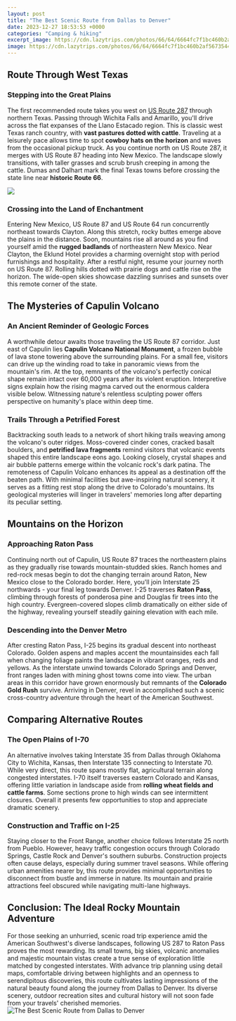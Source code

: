 ```yaml
---
layout: post
title: "The Best Scenic Route from Dallas to Denver"
date: 2023-12-27 18:53:53 +0000
categories: "Camping & hiking"
excerpt_image: https://cdn.lazytrips.com/photos/66/64/6664fc7f1bc460b2af567354404d753b-kb.jpg
image: https://cdn.lazytrips.com/photos/66/64/6664fc7f1bc460b2af567354404d753b-kb.jpg
---
```


## Route Through West Texas
### Stepping into the Great Plains
The first recommended route takes you west on [US Route 287](https://ustoday.github.io/2024-01-07-un-s-xe9jour-de-r-xeave-xe0-belize/) through northern Texas. Passing through Wichita Falls and Amarillo, you'll drive across the flat expanses of the Llano Estacado region. This is classic west Texas ranch country, with **vast pastures dotted with cattle**. Traveling at a leisurely pace allows time to spot **cowboy hats on the horizon** and waves from the occasional pickup truck. 
As you continue north on US Route 287, it merges with US Route 87 heading into New Mexico. The landscape slowly transitions, with taller grasses and scrub brush creeping in among the cattle. Dumas and Dalhart mark the final Texas towns before crossing the state line near **historic Route 66**.

![](https://i.pinimg.com/originals/e4/ba/02/e4ba02639c724a7a8e647756d3bc32ba.jpg)
### Crossing into the Land of Enchantment 
Entering New Mexico, US Route 87 and US Route 64 run concurrently northeast towards Clayton. Along this stretch, rocky buttes emerge above the plains in the distance. Soon, mountains rise all around as you find yourself amid the **rugged badlands** of northeastern New Mexico. 
Near Clayton, the Eklund Hotel provides a charming overnight stop with period furnishings and hospitality. After a restful night, resume your journey north on US Route 87. Rolling hills dotted with prairie dogs and cattle rise on the horizon. The wide-open skies showcase dazzling sunrises and sunsets over this remote corner of the state.
## The Mysteries of Capulin Volcano
### An Ancient Reminder of Geologic Forces
A worthwhile detour awaits those traveling the US Route 87 corridor. Just east of Capulin lies **Capulin Volcano National Monument**, a frozen bubble of lava stone towering above the surrounding plains. For a small fee, visitors can drive up the winding road to take in panoramic views from the mountain's rim. 
At the top, remnants of the volcano's perfectly conical shape remain intact over 60,000 years after its violent eruption. Interpretive signs explain how the rising magma carved out the enormous caldera visible below. Witnessing nature's relentless sculpting power offers perspective on humanity's place within deep time. 
### Trails Through a Petrified Forest
Backtracking south leads to a network of short hiking trails weaving among the volcano's outer ridges. Moss-covered cinder cones, cracked basalt boulders, and **petrified lava fragments** remind visitors that volcanic events shaped this entire landscape eons ago. Looking closely, crystal shapes and air bubble patterns emerge within the volcanic rock's dark patina. 
The remoteness of Capulin Volcano enhances its appeal as a destination off the beaten path. With minimal facilities but awe-inspiring natural scenery, it serves as a fitting rest stop along the drive to Colorado's mountains. Its geological mysteries will linger in travelers' memories long after departing its peculiar setting.
## Mountains on the Horizon
### Approaching Raton Pass
Continuing north out of Capulin, US Route 87 traces the northeastern plains as they gradually rise towards mountain-studded skies. Ranch homes and red-rock mesas begin to dot the changing terrain around Raton, New Mexico close to the Colorado border. 
Here, you'll join Interstate 25 northwards - your final leg towards Denver. I-25 traverses **Raton Pass**, climbing through forests of ponderosa pine and Douglas fir trees into the high country. Evergreen-covered slopes climb dramatically on either side of the highway, revealing yourself steadily gaining elevation with each mile. 
### Descending into the Denver Metro 
After cresting Raton Pass, I-25 begins its gradual descent into northeast Colorado. Golden aspens and maples accent the mountainsides each fall when changing foliage paints the landscape in vibrant oranges, reds and yellows. 
As the interstate unwind towards Colorado Springs and Denver, front ranges laden with mining ghost towns come into view. The urban areas in this corridor have grown enormously but remnants of the **Colorado Gold Rush** survive. Arriving in Denver, revel in accomplished such a scenic cross-country adventure through the heart of the American Southwest.
## Comparing Alternative Routes
### The Open Plains of I-70
An alternative involves taking Interstate 35 from Dallas through Oklahoma City to Wichita, Kansas, then Interstate 135 connecting to Interstate 70. While very direct, this route spans mostly flat, agricultural terrain along congested interstates. 
I-70 itself traverses eastern Colorado and Kansas, offering little variation in landscape aside from **rolling wheat fields and cattle farms**. Some sections prone to high winds can see intermittent closures. Overall it presents few opportunities to stop and appreciate dramatic scenery.
### Construction and Traffic on I-25 
Staying closer to the Front Range, another choice follows Interstate 25 north from Pueblo. However, heavy traffic congestion occurs through Colorado Springs, Castle Rock and Denver's southern suburbs. Construction projects often cause delays, especially during summer travel seasons.
While offering urban amenities nearer by, this route provides minimal opportunities to disconnect from bustle and immerse in nature. Its mountain and prairie attractions feel obscured while navigating multi-lane highways.
## Conclusion: The Ideal Rocky Mountain Adventure
For those seeking an unhurried, scenic road trip experience amid the American Southwest's diverse landscapes, following US 287 to Raton Pass proves the most rewarding. Its small towns, big skies, volcanic anomalies and majestic mountain vistas create a true sense of exploration little matched by congested interstates.
With advance trip planning using detail maps, comfortable driving between highlights and an openness to serendipitous discoveries, this route cultivates lasting impressions of the natural beauty found along the journey from Dallas to Denver. Its diverse scenery, outdoor recreation sites and cultural history will not soon fade from your travels' cherished memories.
![The Best Scenic Route from Dallas to Denver](https://cdn.lazytrips.com/photos/66/64/6664fc7f1bc460b2af567354404d753b-kb.jpg)